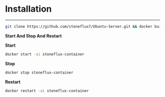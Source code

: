 # Installation

****

```bash
git clone https://github.com/stoneflux7/Ubuntu-Server.git && docker build -t stoneflux . && docker run -it --name stoneflux-container stoneflux && docker run -it -p 9000:9000 --name stoneflux-container stoneflux
```

**Start And Stop And Restart**

**Start**
```bash
docker start -ai stoneflux-container
```

**Stop**
```bash
docker stop stoneflux-container
```

**Restart**
```bash
docker restart -ai stoneflux-container
```
